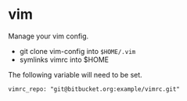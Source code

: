 # vim

Manage your vim config.

* git clone vim-config into `$HOME/.vim`
* symlinks vimrc into $HOME

The following variable will need to be set.

```
vimrc_repo: "git@bitbucket.org:example/vimrc.git"
```

